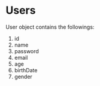# Users

User object contains the followings:
1. id
2. name
3. password
4. email
5. age
6. birthDate
7. gender

